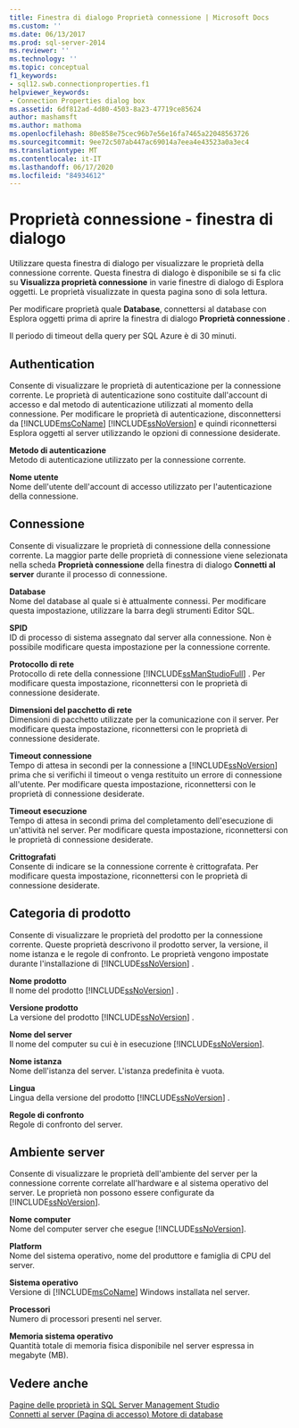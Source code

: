 ```yaml
---
title: Finestra di dialogo Proprietà connessione | Microsoft Docs
ms.custom: ''
ms.date: 06/13/2017
ms.prod: sql-server-2014
ms.reviewer: ''
ms.technology: ''
ms.topic: conceptual
f1_keywords:
- sql12.swb.connectionproperties.f1
helpviewer_keywords:
- Connection Properties dialog box
ms.assetid: 6df812ad-4d80-4503-8a23-47719ce85624
author: mashamsft
ms.author: mathoma
ms.openlocfilehash: 80e858e75cec96b7e56e16fa7465a22048563726
ms.sourcegitcommit: 9ee72c507ab447ac69014a7eea4e43523a0a3ec4
ms.translationtype: MT
ms.contentlocale: it-IT
ms.lasthandoff: 06/17/2020
ms.locfileid: "84934612"
---
```

# <a name="connection-properties-dialog-box"></a>Proprietà connessione - finestra di dialogo
  Utilizzare questa finestra di dialogo per visualizzare le proprietà della connessione corrente. Questa finestra di dialogo è disponibile se si fa clic su **Visualizza proprietà connessione** in varie finestre di dialogo di Esplora oggetti. Le proprietà visualizzate in questa pagina sono di sola lettura.  
  
 Per modificare proprietà quale **Database**, connettersi al database con Esplora oggetti prima di aprire la finestra di dialogo **Proprietà connessione** .  
  
 Il periodo di timeout della query per SQL Azure è di 30 minuti.  
  
## <a name="authentication"></a>Authentication  
 Consente di visualizzare le proprietà di autenticazione per la connessione corrente. Le proprietà di autenticazione sono costituite dall'account di accesso e dal metodo di autenticazione utilizzati al momento della connessione. Per modificare le proprietà di autenticazione, disconnettersi da [!INCLUDE[msCoName](../includes/msconame-md.md)] [!INCLUDE[ssNoVersion](../includes/ssnoversion-md.md)] e quindi riconnettersi Esplora oggetti al server utilizzando le opzioni di connessione desiderate.  
  
 **Metodo di autenticazione**  
 Metodo di autenticazione utilizzato per la connessione corrente.  
  
 **Nome utente**  
 Nome dell'utente dell'account di accesso utilizzato per l'autenticazione della connessione.  
  
## <a name="connection-category"></a>Connessione  
 Consente di visualizzare le proprietà di connessione della connessione corrente. La maggior parte delle proprietà di connessione viene selezionata nella scheda **Proprietà connessione** della finestra di dialogo **Connetti al server** durante il processo di connessione.  
  
 **Database**  
 Nome del database al quale si è attualmente connessi. Per modificare questa impostazione, utilizzare la barra degli strumenti Editor SQL.  
  
 **SPID**  
 ID di processo di sistema assegnato dal server alla connessione. Non è possibile modificare questa impostazione per la connessione corrente.  
  
 **Protocollo di rete**  
 Protocollo di rete della connessione [!INCLUDE[ssManStudioFull](../includes/ssmanstudiofull-md.md)] . Per modificare questa impostazione, riconnettersi con le proprietà di connessione desiderate.  
  
 **Dimensioni del pacchetto di rete**  
 Dimensioni di pacchetto utilizzate per la comunicazione con il server. Per modificare questa impostazione, riconnettersi con le proprietà di connessione desiderate.  
  
 **Timeout connessione**  
 Tempo di attesa in secondi per la connessione a [!INCLUDE[ssNoVersion](../includes/ssnoversion-md.md)] prima che si verifichi il timeout o venga restituito un errore di connessione all'utente. Per modificare questa impostazione, riconnettersi con le proprietà di connessione desiderate.  
  
 **Timeout esecuzione**  
 Tempo di attesa in secondi prima del completamento dell'esecuzione di un'attività nel server. Per modificare questa impostazione, riconnettersi con le proprietà di connessione desiderate.  
  
 **Crittografati**  
 Consente di indicare se la connessione corrente è crittografata. Per modificare questa impostazione, riconnettersi con le proprietà di connessione desiderate.  
  
## <a name="product-category"></a>Categoria di prodotto  
 Consente di visualizzare le proprietà del prodotto per la connessione corrente. Queste proprietà descrivono il prodotto server, la versione, il nome istanza e le regole di confronto. Le proprietà vengono impostate durante l'installazione di [!INCLUDE[ssNoVersion](../includes/ssnoversion-md.md)] .  
  
 **Nome prodotto**  
 Il nome del prodotto [!INCLUDE[ssNoVersion](../includes/ssnoversion-md.md)] .  
  
 **Versione prodotto**  
 La versione del prodotto [!INCLUDE[ssNoVersion](../includes/ssnoversion-md.md)] .  
  
 **Nome del server**  
 Il nome del computer su cui è in esecuzione [!INCLUDE[ssNoVersion](../includes/ssnoversion-md.md)].  
  
 **Nome istanza**  
 Nome dell'istanza del server. L'istanza predefinita è vuota.  
  
 **Lingua**  
 Lingua della versione del prodotto [!INCLUDE[ssNoVersion](../includes/ssnoversion-md.md)] .  
  
 **Regole di confronto**  
 Regole di confronto del server.  
  
## <a name="server-environment-category"></a>Ambiente server  
 Consente di visualizzare le proprietà dell'ambiente del server per la connessione corrente correlate all'hardware e al sistema operativo del server. Le proprietà non possono essere configurate da [!INCLUDE[ssNoVersion](../includes/ssnoversion-md.md)].  
  
 **Nome computer**  
 Nome del computer server che esegue [!INCLUDE[ssNoVersion](../includes/ssnoversion-md.md)].  
  
 **Platform**  
 Nome del sistema operativo, nome del produttore e famiglia di CPU del server.  
  
 **Sistema operativo**  
 Versione di [!INCLUDE[msCoName](../includes/msconame-md.md)] Windows installata nel server.  
  
 **Processori**  
 Numero di processori presenti nel server.  
  
 **Memoria sistema operativo**  
 Quantità totale di memoria fisica disponibile nel server espressa in megabyte (MB).  
  
## <a name="see-also"></a>Vedere anche  
 [Pagine delle proprietà in SQL Server Management Studio](../ssms/property-pages-in-sql-server-management-studio.md)   
 [Connetti al server &#40;Pagina di accesso&#41; Motore di database](../ssms/f1-help/connect-to-server-login-page-database-engine.md)  
  
  
